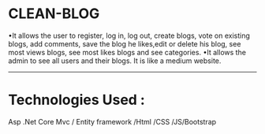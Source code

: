 # CLEAN-BLOG
•It allows the user to register, log in, log out, create blogs, vote on existing blogs, add
comments, save the blog he likes,edit or delete his blog, see most views blogs, see most likes blogs and see categories.
•It allows the admin to see all users and their blogs.
It is like a medium website.

<hr/>
<h1>Technologies Used :</h1>
<p>Asp .Net Core Mvc / Entity framework /Html /CSS /JS/Bootstrap
</p>

